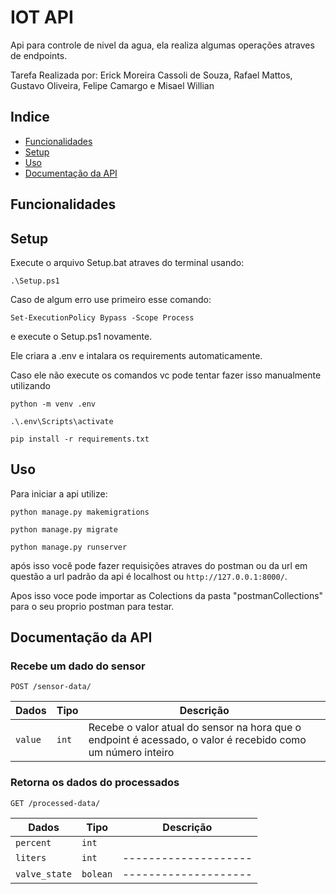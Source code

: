 
# IOT API

Api para controle de nivel da agua, ela realiza algumas operações atraves de endpoints.

Tarefa Realizada por: Erick Moreira Cassoli de Souza, Rafael Mattos, Gustavo Oliveira, Felipe Camargo e Misael Willian
## Indice

- [Funcionalidades](#funcionalidades)
- [Setup](#setup)
- [Uso](#uso)
- [Documentação da API](#documentação-da-api)

## Funcionalidades



## Setup

Execute o arquivo Setup.bat atraves do terminal usando:
```
.\Setup.ps1
```
Caso de algum erro use primeiro esse comando:
```
Set-ExecutionPolicy Bypass -Scope Process
```

e execute o Setup.ps1 novamente.

Ele criara a .env e intalara os requirements automaticamente.

Caso ele não execute os comandos vc pode tentar fazer isso manualmente utilizando 
```
python -m venv .env

.\.env\Scripts\activate

pip install -r requirements.txt
```
## Uso
Para iniciar a api utilize:

```
python manage.py makemigrations

python manage.py migrate

python manage.py runserver
```
após isso você pode fazer requisições atraves do postman ou da url em questão
a url padrão da api é localhost ou ```http://127.0.0.1:8000/```.

Apos isso voce pode importar as Colections da pasta "postmanCollections" para o seu proprio postman para testar.

## Documentação da API
### Recebe um dado do sensor

```http
POST /sensor-data/
```

| Dados | Tipo   | Descrição             |
| --------- | ------ | -------------------- |
| `value`      | `int`  | Recebe o valor atual do sensor na hora que o endpoint é acessado, o valor é recebido como um número inteiro|

### Retorna os dados do processados

```http
GET /processed-data/
```
| Dados | Tipo   | Descrição             |
| --------- | ------ | -------------------- |
| `percent` | `int`  | |
| `liters` | `int` | -------------------- |
| `valve_state` | `bolean` | -------------------- |


